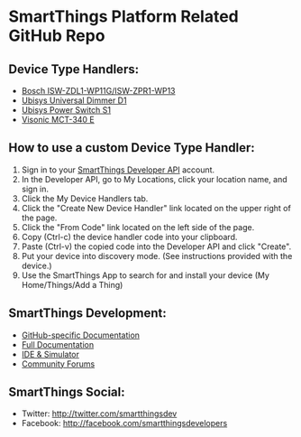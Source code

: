 # SmartThings Platform Related GitHub Repo

## Device Type Handlers:
* [Bosch ISW-ZDL1-WP11G/ISW-ZPR1-WP13](https://github.com/tomasaxerot/SmartThings/blob/master/devicetypes/tomasaxerot/bosch-motion-detector.src/bosch-motion-detector.groovy)
* [Ubisys Universal Dimmer D1](https://github.com/tomasaxerot/SmartThings/blob/master/devicetypes/tomasaxerot/ubisys-universal-dimmer-d1.src/ubisys-universal-dimmer-d1.groovy)
* [Ubisys Power Switch S1](https://github.com/tomasaxerot/SmartThings/blob/master/devicetypes/tomasaxerot/ubisys-power-switch-s1.src/ubisys-power-switch-s1.groovy)
* [Visonic MCT-340 E](https://github.com/tomasaxerot/SmartThings/blob/master/devicetypes/tomasaxerot/visonic-door-window-sensor.src/visonic-door-window-sensor.groovy)

## How to use a custom Device Type Handler:

1. Sign in to your [SmartThings Developer API](https://graph.api.smartthings.com/register) account.
2. In the Developer API, go to My Locations, click your location name, and sign in.
3. Click the My Device Handlers tab.
4. Click the "Create New Device Handler" link located on the upper right of the page.
5. Click the "From Code" link located on the left side of the page.
6. Copy (Ctrl-c) the device handler code into your clipboard.
7. Paste (Ctrl-v) the copied code into the Developer API and click "Create".
8. Put your device into discovery mode. (See instructions provided with the device.)
9. Use the SmartThings App to search for and install your device (My Home/Things/Add a Thing)

## SmartThings Development:

* [GitHub-specific Documentation](http://docs.smartthings.com/en/latest/tools-and-ide/github-integration.html)
* [Full Documentation](http://docs.smartthings.com)
* [IDE & Simulator](http://ide.smartthings.com)
* [Community Forums](http://community.smartthings.com)

## SmartThings Social:

* Twitter: http://twitter.com/smartthingsdev
* Facebook: http://facebook.com/smartthingsdevelopers
